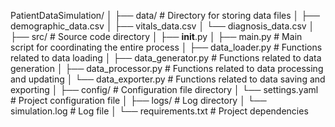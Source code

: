 PatientDataSimulation/
│
├── data/                    # Directory for storing data files
│   ├── demographic_data.csv
│   ├── vitals_data.csv
│   └── diagnosis_data.csv
│
├── src/                     # Source code directory
│   ├── __init__.py
│   ├── main.py              # Main script for coordinating the entire process
│   ├── data_loader.py       # Functions related to data loading
│   ├── data_generator.py    # Functions related to data generation
│   ├── data_processor.py    # Functions related to data processing and updating
│   └── data_exporter.py     # Functions related to data saving and exporting
│
├── config/                  # Configuration file directory
│   └── settings.yaml        # Project configuration file
│
├── logs/                    # Log directory
│   └── simulation.log       # Log file
│
└── requirements.txt         # Project dependencies
